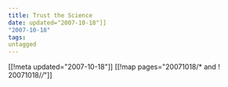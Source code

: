 ```yaml
---
title: Trust the Science
date: updated="2007-10-18"]]
"2007-10-18"
tags:
untagged
---
```

[[!meta updated="2007-10-18"]]
[[!map pages="20071018/* and ! 20071018/*/*"]]
